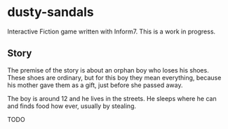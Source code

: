 # dusty-sandals

Interactive Fiction game written with Inform7.
This is a work in progress.

## Story

The premise of the story is about an orphan boy who loses his shoes.
These shoes are ordinary, but for this boy they mean everything, because
his mother gave them as a gift, just before she passed away.

The boy is around 12 and he lives in the streets. He sleeps where he can
and finds food how ever, usually by stealing.

TODO
